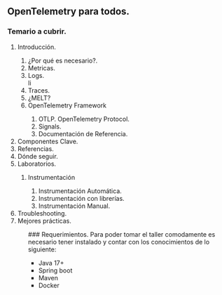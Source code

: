 ## OpenTelemetry para todos.
### Temario a cubrir.
<ol>
<li>Introducción.</li>
    <ol>
    <li>¿Por qué es necesario?.</li> 
    <li>Metricas.</li>
    <li>Logs.</li>li
    <li>Traces.</li>
    <li>¿MELT?</li>
    <li>OpenTelemetry Framework</li>
    <ol>    
        <li>OTLP. OpenTelemetry Protocol.</li>
        <li>Signals.</li>
        <li>Documentación de Referencia.</li>
    </ol>    
    </ol>
<li>Componentes Clave.</li>
<li>Referencias.</li>
<li>Dónde seguir.</li>


<li>Laboratorios.</li>
<ol>
    <li>Instrumentación</li>
    <ol>
        <li>Instrumentación Automática. </li>
        <li>Instrumentación con librerías.</li>
        <li>Instrumentación Manual.</li>
    </ol>
</ol>
<li>Troubleshooting.</li>
<li>Mejores prácticas.</li>
<ol>
### Requerimientos.
Para poder tomar el taller comodamente es necesario tener instalado y contar con los conocimientos de lo siguiente:

* Java 17+
* Spring boot 
* Maven 
* Docker
